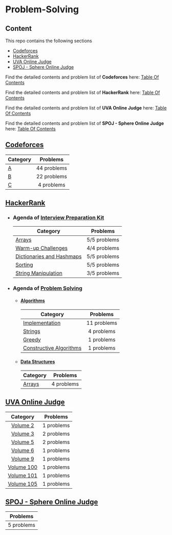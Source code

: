 # Problem-Solving

## Content

This repo contains the following sections 

- [Codeforces](#Codeforces)
- [HackerRank](#HackerRank)
- [UVA Online Judge](#UVA)
- [SPOJ - Sphere Online Judge](#SPOJ)

Find the detailed contents and problem list of **Codeforces** here: [Table Of Contents](https://github.com/youssef7ussien/ProblemSolving/tree/master/Codeforces/README.md) <br>

Find the detailed contents and problem list of **HackerRank** here: [Table Of Contents](https://github.com/youssef7ussien/ProblemSolving/tree/master/HackerRank/README.md)<br>

Find the detailed contents and problem list of **UVA Online Judge** here: [Table Of Contents](https://github.com/youssef7ussien/ProblemSolving/tree/master/UVA%20Online%20Judge/README.md)<br>

Find the detailed contents and problem list of **SPOJ - Sphere Online Judge** here: [Table Of Contents](https://github.com/youssef7ussien/ProblemSolving/tree/master/SPOJ%20-%20Sphere%20Online%20Judge/README.md)

## [Codeforces](https://github.com/youssef7ussien/ProblemSolving/tree/master/Codeforces) <a name="Codeforces"></a>

| Category  |  Problems   |
| :-------- | :---------: |
| [A](https://github.com/youssef7ussien/ProblemSolving/tree/master/Codeforces/A) | 44 problems |
| [B](https://github.com/youssef7ussien/ProblemSolving/tree/master/Codeforces/B) | 22 problems |
| [C](https://github.com/youssef7ussien/ProblemSolving/tree/master/Codeforces/C) | 4 problems  |

## [HackerRank](https://github.com/youssef7ussien/ProblemSolving/tree/master/HackerRank) <a name="HackerRank"></a>

- ### Agenda of [Interview Preparation Kit](https://www.hackerrank.com/interview/interview-preparation-kit)

  | Category | Problems     |
  | ---------|:------------:|
  | [Arrays](https://github.com/youssef7ussien/ProblemSolving/tree/master/HackerRank/Interview%20Preparation%20Kit/Arrays)                    | 5/5 problems |
  | [Warm-up Challenges](https://github.com/youssef7ussien/ProblemSolving/tree/master/HackerRank/Interview%20Preparation%20Kit/Warm-up%20Challenges)        | 4/4 problems |
  | [Dictionaries and Hashmaps](https://github.com/youssef7ussien/ProblemSolving/tree/master/HackerRank/Interview%20Preparation%20Kit/Dictionaries%20and%20Hashmaps) | 5/5 problems |
  | [Sorting](https://github.com/youssef7ussien/ProblemSolving/tree/master/HackerRank/Interview%20Preparation%20Kit/Sorting) | 5/5 problems |
  | [String Manipulation](https://github.com/youssef7ussien/ProblemSolving/tree/master/HackerRank/Interview%20Preparation%20Kit/String%20Manipulation) | 3/5 problems |

- ### Agenda of [Problem Solving](https://github.com/youssef7ussien/ProblemSolving/tree/master/HackerRank/Problem%20Solving)
  
  - ####  [Algorithms](https://www.hackerrank.com/domains/algorithms)

    | Category | Problems  |
    | ---------|:---------:|
    | [Implementation](https://github.com/youssef7ussien/ProblemSolving/tree/master/HackerRank/Problem%20Solving/Algorithms/Implementation) | 11 problems |
    | [Strings](https://github.com/youssef7ussien/ProblemSolving/tree/master/HackerRank/Problem%20Solving/Algorithms/Strings) | 4 problems |
    | [Greedy](https://github.com/youssef7ussien/ProblemSolving/tree/master/HackerRank/Problem%20Solving/Algorithms/Greedy) | 1 problems |
    | [Constructive Algorithms](https://github.com/youssef7ussien/ProblemSolving/tree/master/HackerRank/Problem%20Solving/Algorithms/Constructive%20Constructive) | 1 problems |

  - ####  [Data Structures](https://www.hackerrank.com/domains/data-structures)
  
    | Category                  | Problems     |
    | :-------------------------|:------------:|
    | [Arrays](https://github.com/youssef7ussien/ProblemSolving/tree/master/HackerRank/Problem%20Solving/Data%20Structures/Arrays)                 | 4 problems |

## [UVA Online Judge](https://github.com/youssef7ussien/ProblemSolving/tree/master/UVA%20Online%20Judge) <a name="UVA"></a>

| Category | Problems |
|:------------:|:------------:|
| [Volume 2](https://github.com/youssef7ussien/ProblemSolving/tree/master/UVA%20Online%20Judge/Volume%202) | 1 problems |
| [Volume 3](https://github.com/youssef7ussien/ProblemSolving/tree/master/UVA%20Online%20Judge/Volume%203) | 2 problems |
| [Volume 5](https://github.com/youssef7ussien/ProblemSolving/tree/master/UVA%20Online%20Judge/Volume%205)| 2 problems |
| [Volume 6](https://github.com/youssef7ussien/ProblemSolving/tree/master/UVA%20Online%20Judge/Volume%206)| 1 problems |
| [Volume 9](https://github.com/youssef7ussien/ProblemSolving/tree/master/UVA%20Online%20Judge/Volume%209)| 1 problems |
| [Volume 100](https://github.com/youssef7ussien/ProblemSolving/tree/master/UVA%20Online%20Judge/Volume%20100) | 1 problems |
| [Volume 101](https://github.com/youssef7ussien/ProblemSolving/tree/master/UVA%20Online%20Judge/Volume%20101) | 1 problems |
| [Volume 105](https://github.com/youssef7ussien/ProblemSolving/tree/master/UVA%20Online%20Judge/Volume%20105) | 1 problems |

## [SPOJ - Sphere Online Judge](https://github.com/youssef7ussien/ProblemSolving/tree/master/SPOJ%20-%20Sphere%20Online%20Judge) <a name="SPOJ"></a>

| Problems |
|:------------:|
| 5 problems |
